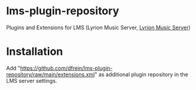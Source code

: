 # lms-plugin-repository
Plugins and Extensions for LMS (Lyrion Music Server, [Lyrion Music Server](http://github.com/LMS-Community/slimserver))

# Installation
Add "https://github.com/dfrein/lms-plugin-repository/raw/main/extensions.xml" as additional plugin repository in the LMS server settings.
